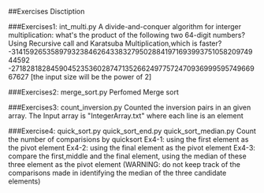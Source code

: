 ##Exercises Disctiption

###Exercises1: int_multi.py
A divide-and-conquer algorithm for interger multiplication:
what's the product of the following two 64-digit numbers?
Using Recursive call and Karatsuba Multiplication,which is faster?
 -3141592653589793238462643383279502884197169399375105820974944592
 -2718281828459045235360287471352662497757247093699959574966967627
[the input size will be the power of 2]

###Exercises2: merge_sort.py
Perfomed Merge sort

###Exercises3: count_inversion.py
Counted the inversion pairs in an given array.
The Input array is "IntegerArray.txt" where each line is an element

###Exercise4: quick_sort.py quick_sort_end.py quick_sort_median.py
Count the number of comparisions by quicksort
Ex4-1: using the first element as the pivot element
Ex4-2: using the final element as the pivot element
Ex4-3: compare the first,middle and the final element, using the median of these three element as the pivot element (WARNING: do not keep track of the comparisons made in identifying the median of the three candidate elements)